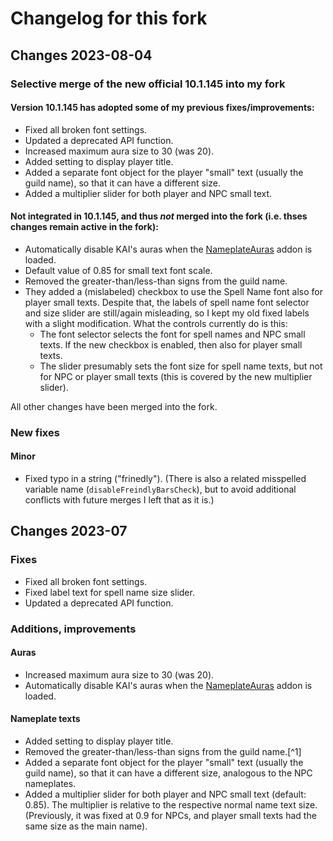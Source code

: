 # Changelog for this fork

## Changes 2023-08-04

### Selective merge of the new official 10.1.145 into my fork

#### Version 10.1.145 has adopted some of my previous fixes/improvements:

- Fixed all broken font settings.
- Updated a deprecated API function.
- Increased maximum aura size to 30 (was 20).
- Added setting to display player title.
- Added a separate font object for the player "small" text (usually the guild name), so that it can have a different
  size.
- Added a multiplier slider for both player and NPC small text.

#### Not integrated in 10.1.145, and thus *not* merged into the fork (i.e. thses changes remain active in the fork):

- Automatically disable KAI's auras when the [NameplateAuras](https://www.curseforge.com/wow/addons/nameplateauras)
  addon is loaded.
- Default value of 0.85 for small text font scale.
- Removed the greater-than/less-than signs from the guild name.
- They added a (mislabeled) checkbox to use the Spell Name font also for player small texts. Despite that, the labels of
  spell name font selector and size slider are still/again misleading, so I kept my old fixed labels with a slight
  modification. What the controls currently do is this:
  - The font selector selects the font for spell names and NPC small texts. If the new checkbox is enabled, then also
    for player small texts.
  - The slider presumably sets the font size for spell name texts, but not for NPC or player small texts (this is
    covered by the new multiplier slider).

All other changes have been merged into the fork.

### New fixes

#### Minor

- Fixed typo in a string ("frinedly"). (There is also a related misspelled variable name (`disableFreindlyBarsCheck`), but to
  avoid additional conflicts with future merges I left that as it is.)

## Changes 2023-07

### Fixes

- Fixed all broken font settings.
- Fixed label text for spell name size slider.
- Updated a deprecated API function.

### Additions, improvements

#### Auras

- Increased maximum aura size to 30 (was 20).
- Automatically disable KAI's auras when the [NameplateAuras](https://www.curseforge.com/wow/addons/nameplateauras)
  addon is loaded.

#### Nameplate texts

- Added setting to display player title.
- Removed the greater-than/less-than signs from the guild name.[^1]
- Added a separate font object for the player "small" text (usually the guild name), so that it can have a different
  size, analogous to the NPC nameplates.
- Added a multiplier slider for both player and NPC small text (default: 0.85). The multiplier is relative to the
  respective normal name text size. (Previously, it was fixed at 0.9 for NPCs, and player small texts had the same size
  as the main name).
